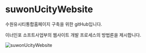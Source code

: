 # suwonUcityWebsite
수원유시티통합홈페이지 구축을 위한 gitHub입니다.

이너인포 소프트사업부의 웹사이트 개발 프로세스의 방법론을 제시합니다.

![suwonUcityWebsite](__assets__/index_swUcity_light.jpg)
